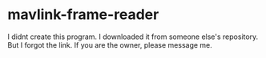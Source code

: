 # mavlink-frame-reader
I didnt create this program. I downloaded it from someone else's repository. But I forgot the link. If you are the owner, please message me.

